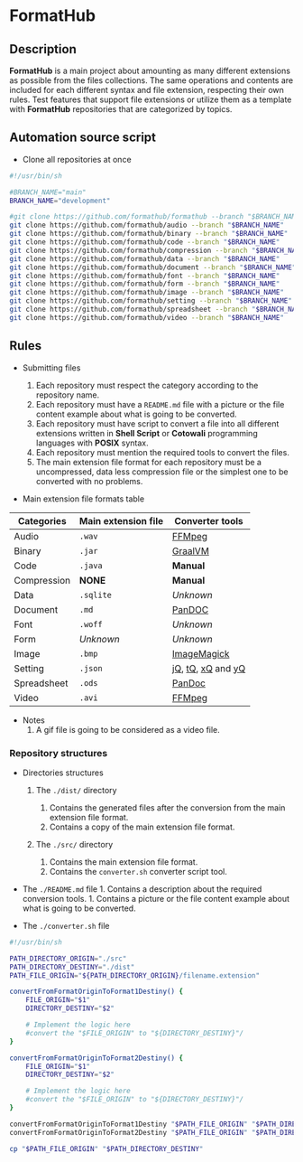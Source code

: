 # FormatHub

## Description

**FormatHub** is a main project about amounting as many different extensions as possible from the files collections. The same operations and contents are included for each different syntax and file extension, respecting their own rules. Test features that support file extensions or utilize them as a template with **FormatHub** repositories that are categorized by topics.

## Automation source script

- Clone all repositories at once

```bash
#!/usr/bin/sh

#BRANCH_NAME="main"
BRANCH_NAME="development"

#git clone https://github.com/formathub/formathub --branch "$BRANCH_NAME"
git clone https://github.com/formathub/audio --branch "$BRANCH_NAME"
git clone https://github.com/formathub/binary --branch "$BRANCH_NAME"
git clone https://github.com/formathub/code --branch "$BRANCH_NAME"
git clone https://github.com/formathub/compression --branch "$BRANCH_NAME"
git clone https://github.com/formathub/data --branch "$BRANCH_NAME"
git clone https://github.com/formathub/document --branch "$BRANCH_NAME"
git clone https://github.com/formathub/font --branch "$BRANCH_NAME"
git clone https://github.com/formathub/form --branch "$BRANCH_NAME"
git clone https://github.com/formathub/image --branch "$BRANCH_NAME"
git clone https://github.com/formathub/setting --branch "$BRANCH_NAME"
git clone https://github.com/formathub/spreadsheet --branch "$BRANCH_NAME"
git clone https://github.com/formathub/video --branch "$BRANCH_NAME"
```

## Rules

- Submitting files
	1. Each repository must respect the category according to the repository name.
	1. Each repository must have a `README.md` file with a picture or the file content example about what is going to be converted.
	1. Each repository must have script to convert a file into all different extensions written in **Shell Script** or **Cotowali** programming languages with **POSIX** syntax.
	1. Each repository must mention the required tools to convert the files.
	1. The main extension file format for each repository must be a uncompressed, data less compression file or the simplest one to be converted with no problems.

- Main extension file formats table

|Categories		|Main extension file	|Converter tools
|---			|---					|---
|Audio			|`.wav`					|[FFMpeg]()
|Binary			|`.jar`					|[GraalVM]()
|Code			|`.java`				|**Manual**
|Compression	|**NONE**				|**Manual**
|Data			|`.sqlite`				|_Unknown_
|Document		|`.md`					|[PanDOC]()
|Font			|`.woff`				|_Unknown_
|Form			|_Unknown_				|_Unknown_
|Image			|`.bmp`					|[ImageMagick]()
|Setting		|`.json`				|[jQ](), [tQ](), [xQ]() and [yQ]()
|Spreadsheet	|`.ods`					|[PanDoc]()
|Video			|`.avi`					|[FFMpeg]()

- Notes
	1. A gif file is going to be considered as a video file.

### Repository structures

- Directories structures
	1. The `./dist/` directory
		1. Contains the generated files after the conversion from the main extension file format.
		1. Contains a copy of the main extension file format.

  	1. The `./src/` directory
		1. Contains the main extension file format.
	 	1. Contains the `converter.sh` converter script tool.

- The `./README.md` file
		1. Contains a description about the required conversion tools.
		1. Contains a picture or the file content example about what is going to be converted.

- The `./converter.sh` file

```bash
#!/usr/bin/sh

PATH_DIRECTORY_ORIGIN="./src"
PATH_DIRECTORY_DESTINY="./dist"
PATH_FILE_ORIGIN="${PATH_DIRECTORY_ORIGIN}/filename.extension"

convertFromFormatOriginToFormat1Destiny() {
	FILE_ORIGIN="$1"
	DIRECTORY_DESTINY="$2"

	# Implement the logic here
	#convert the "$FILE_ORIGIN" to "${DIRECTORY_DESTINY}"/
}

convertFromFormatOriginToFormat2Destiny() {
	FILE_ORIGIN="$1"
	DIRECTORY_DESTINY="$2"

	# Implement the logic here
	#convert the "$FILE_ORIGIN" to "${DIRECTORY_DESTINY}"/
}

convertFromFormatOriginToFormat1Destiny "$PATH_FILE_ORIGIN" "$PATH_DIRECTORY_DESTINY"
convertFromFormatOriginToFormat2Destiny "$PATH_FILE_ORIGIN" "$PATH_DIRECTORY_DESTINY"

cp "$PATH_FILE_ORIGIN" "$PATH_DIRECTORY_DESTINY"
```
